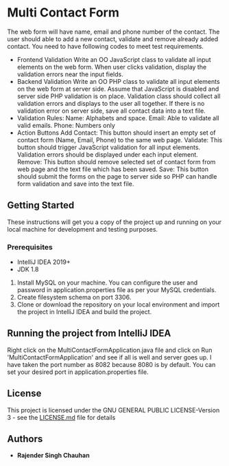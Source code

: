 # Multi Contact Form
The web form will have name, email and phone number of the contact. The user should able to add a new contact, validate and remove already added contact. You need to have following codes to meet test requirements.

- Frontend Validation Write an OO JavaScript class to validate all input elements on the web form. When user clicks validation, display the validation errors near the input fields. 
- Backend Validation Write an OO PHP class to validate all input elements on the web form at server side. Assume that JavaScript is disabled and server side PHP validation is on place. Validation class should collect all validation errors and displays to the user all together. If there is no validation error on server side, save all contact data into a text file. 
- Validation Rules: 
   Name: Alphabets and space. 
   Email: Able to validate all valid emails. 
   Phone: Numbers only 
- Action Buttons 
   Add Contact: This button should insert an empty set of contact form (Name, Email, Phone) to the same web page. 
   Validate: This button should trigger JavaScript validation for all input elements. Validation errors should be displayed under each input element. 
   Remove: This button should remove selected set of contact form from web page and the text file which has been saved. 
   Save: This button should submit the forms on the page to server side so PHP can handle form validation and save into the text file. 

## Getting Started
These instructions will get you a copy of the project up and running on your local machine for development and testing purposes.

### Prerequisites
 - IntelliJ IDEA 2019+
 - JDK 1.8

1. Install MySQL on your machine. You can configure the user and password in application.properties file as per your MySQL credentials.
2. Create filesystem schema on port 3306.
3. Clone or download the repository on your local environment and import the project in IntelliJ IDEA and build the project.

## Running the project from IntelliJ IDEA
Right click on the MultiContactFormApplication.java file and click on Run 'MultiContactFormApplication' and see if all is well and server goes up. I have taken the port number as 8082 because 8080 is by default. You can set your desired port in application.properties file.

## License
This project is licensed under the GNU GENERAL PUBLIC LICENSE-Version 3 - see the [LICENSE.md](LICENSE.md) file for details

## Authors
* **Rajender Singh Chauhan**
